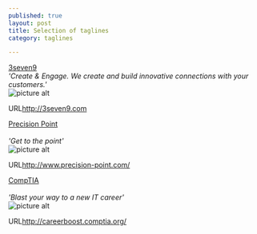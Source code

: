 ```yaml
---
published: true
layout: post
title: Selection of taglines
category: taglines

---
```


<u>3seven9</u> 
<br>
_'Create & Engage. We create and build innovative connections with your customers.'_
<br>
![picture alt](http://i.imgur.com/o1cdteE.png) 
<p class="visit">URL<a href="http://3seven9.com">http://3seven9.com</a></p>

<u>Precision Point</u> <br>
<br>
_'Get to the point'_
<br>
![picture alt](http://i.imgur.com/yBjXoJQ.png)
<p class="visit">URL<a href="http://www.precision-point.com/">http://www.precision-point.com/</a></p>

<u>CompTIA</u> <br>
<br>
_'Blast your way to a new IT career'_
<br>
![picture alt](http://i.imgur.com/Jfc0JUc.png)
<p class="visit">URL<a href="http://careerboost.comptia.org/">http://careerboost.comptia.org/</a></p>

